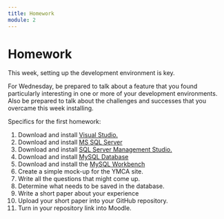 ```yaml
---
title: Homework
module: 2
---
```


# Homework

This week, setting up the development environment is key.

For Wednesday, be prepared to talk about a feature that you found particularly interesting in one or more of your development environments. Also be prepared to talk about the challenges and successes that you overcame this week installing.

Specifics for the first homework: 

1. Download and install <a href="https://visualstudio.microsoft.com/thank-you-downloading-visual-studio/?sku=Community&rel=16" target="_new">Visual Studio.</a>
2. Download and install <a href="https://go.microsoft.com/fwlink/?linkid=866662" target="_new">MS SQL Server</a> 
3. Download and install <a href="https://aka.ms/ssmsfullsetup" target="_new">SQL Server Management Studio.</a>
4. Download and install <a href="https://dev.mysql.com/downloads/" target="_new">MySQL Database</a>
5. Download and install the <a href="https://dev.mysql.com/downloads/" target="_new">MySQL Workbench</a> 
6.	Create a simple mock-up for the YMCA site.
7.	Write all the questions that might come up.
8.	Determine what needs to be saved in the database.
9. Write a short paper about your experience
10. Upload your short paper into your GitHub repository.
11. Turn in your repository link into Moodle. 
